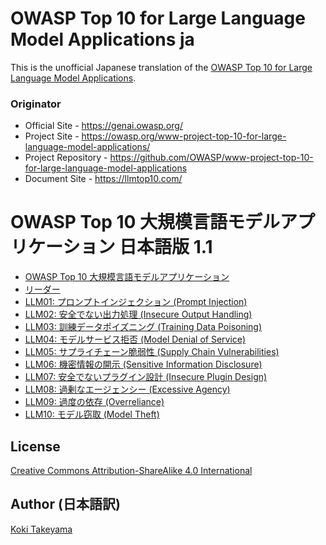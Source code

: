 # OWASP Top 10 for Large Language Model Applications ja

This is the unofficial Japanese translation of the [OWASP Top 10 for Large Language Model Applications](https://github.com/OWASP/www-project-top-10-for-large-language-model-applications).

### Originator

- Official Site - <https://genai.owasp.org/>
- Project Site - <https://owasp.org/www-project-top-10-for-large-language-model-applications/>
- Project Repository - <https://github.com/OWASP/www-project-top-10-for-large-language-model-applications>
- Document Site - <https://llmtop10.com/>

# OWASP Top 10 大規模言語モデルアプリケーション 日本語版 1.1

* [OWASP Top 10 大規模言語モデルアプリケーション](Document/index.md)
* [リーダー](Document/leaders.md)
* [LLM01: プロンプトインジェクション (Prompt Injection)](Document/1_1_vulns/LLM01_PromptInjection.md)
* [LLM02: 安全でない出力処理 (Insecure Output Handling)](Document/1_1_vulns/LLM02_InsecureOutputHandling.md)
* [LLM03: 訓練データポイズニング (Training Data Poisoning)](Document/1_1_vulns/LLM03_TrainingDataPoisoning.md)
* [LLM04: モデルサービス拒否 (Model Denial of Service)](Document/1_1_vulns/LLM04_ModelDoS.md)
* [LLM05: サプライチェーン脆弱性 (Supply Chain Vulnerabilities)](Document/1_1_vulns/LLM05_SupplyChainVulnerabilities.md)
* [LLM06: 機密情報の開示 (Sensitive Information Disclosure)](Document/1_1_vulns/LLM06_SensitiveInformationDisclosure.md)
* [LLM07: 安全でないプラグイン設計 (Insecure Plugin Design)](Document/1_1_vulns/LLM07_InsecurePluginDesign.md)
* [LLM08: 過剰なエージェンシー (Excessive Agency)](Document/1_1_vulns/LLM08_ExcessiveAgency.md)
* [LLM09: 過度の依存 (Overreliance)](Document/1_1_vulns/LLM09_Overreliance.md)
* [LLM10: モデル窃取 (Model Theft)](Document/1_1_vulns/LLM10_ModelTheft.md)

## License

[Creative Commons Attribution-ShareAlike 4.0 International](https://creativecommons.org/licenses/by-sa/4.0/)

## Author (日本語訳)

[Koki Takeyama](https://github.com/coky-t)
